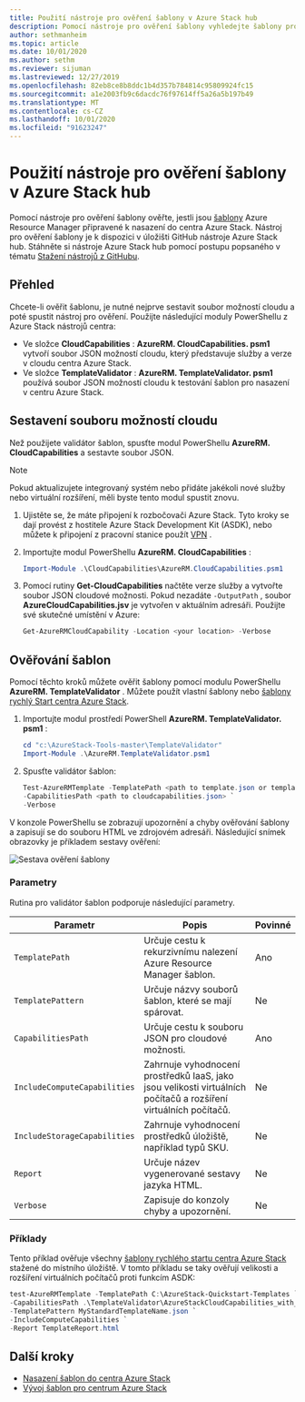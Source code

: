 ```yaml
---
title: Použití nástroje pro ověření šablony v Azure Stack hub
description: Pomocí nástroje pro ověření šablony vyhledejte šablony pro nasazení do centra Azure Stack.
author: sethmanheim
ms.topic: article
ms.date: 10/01/2020
ms.author: sethm
ms.reviewer: sijuman
ms.lastreviewed: 12/27/2019
ms.openlocfilehash: 82eb8ce8b8ddc1b4d357b784814c95809924fc15
ms.sourcegitcommit: a1e2003fb9c6dacdc76f97614ff5a26a5b197b49
ms.translationtype: MT
ms.contentlocale: cs-CZ
ms.lasthandoff: 10/01/2020
ms.locfileid: "91623247"
---
```

# <a name="use-the-template-validation-tool-in-azure-stack-hub"></a>Použití nástroje pro ověření šablony v Azure Stack hub

Pomocí nástroje pro ověření šablony ověřte, jestli jsou [šablony](azure-stack-arm-templates.md) Azure Resource Manager připravené k nasazení do centra Azure Stack. Nástroj pro ověření šablony je k dispozici v úložišti GitHub nástroje Azure Stack hub. Stáhněte si nástroje Azure Stack hub pomocí postupu popsaného v tématu [Stažení nástrojů z GitHubu](../operator/azure-stack-powershell-download.md).

## <a name="overview"></a>Přehled

Chcete-li ověřit šablonu, je nutné nejprve sestavit soubor možností cloudu a poté spustit nástroj pro ověření. Použijte následující moduly PowerShellu z Azure Stack nástrojů centra:

- Ve složce **CloudCapabilities** : **AzureRM. CloudCapabilities. psm1** vytvoří soubor JSON možností cloudu, který představuje služby a verze v cloudu centra Azure Stack.
- Ve složce **TemplateValidator** : **AzureRM. TemplateValidator. psm1** používá soubor JSON možností cloudu k testování šablon pro nasazení v centru Azure Stack.

## <a name="build-the-cloud-capabilities-file"></a>Sestavení souboru možností cloudu

Než použijete validátor šablon, spusťte modul PowerShellu **AzureRM. CloudCapabilities** a sestavte soubor JSON.

> [!NOTE]
> Pokud aktualizujete integrovaný systém nebo přidáte jakékoli nové služby nebo virtuální rozšíření, měli byste tento modul spustit znovu.

1. Ujistěte se, že máte připojení k rozbočovači Azure Stack. Tyto kroky se dají provést z hostitele Azure Stack Development Kit (ASDK), nebo můžete k připojení z pracovní stanice použít [VPN](../asdk/asdk-connect.md#connect-to-azure-stack-using-vpn) .
2. Importujte modul PowerShellu **AzureRM. CloudCapabilities** :

    ```powershell
    Import-Module .\CloudCapabilities\AzureRM.CloudCapabilities.psm1
    ```

3. Pomocí rutiny **Get-CloudCapabilities** načtěte verze služby a vytvořte soubor JSON cloudové možnosti. Pokud nezadáte `-OutputPath` , soubor **AzureCloudCapabilities.jsv** je vytvořen v aktuálním adresáři. Použijte své skutečné umístění v Azure:

    ```powershell
    Get-AzureRMCloudCapability -Location <your location> -Verbose
    ```

## <a name="validate-templates"></a>Ověřování šablon

Pomocí těchto kroků můžete ověřit šablony pomocí modulu PowerShellu **AzureRM. TemplateValidator** . Můžete použít vlastní šablony nebo [šablony rychlý Start centra Azure Stack](https://github.com/Azure/AzureStack-QuickStart-Templates).

1. Importujte modul prostředí PowerShell **AzureRM. TemplateValidator. psm1** :

    ```powershell
    cd "c:\AzureStack-Tools-master\TemplateValidator"
    Import-Module .\AzureRM.TemplateValidator.psm1
    ```

2. Spusťte validátor šablon:

    ```powershell
    Test-AzureRMTemplate -TemplatePath <path to template.json or template folder> `
    -CapabilitiesPath <path to cloudcapabilities.json> `
    -Verbose
    ```

V konzole PowerShellu se zobrazují upozornění a chyby ověřování šablony a zapisují se do souboru HTML ve zdrojovém adresáři. Následující snímek obrazovky je příkladem sestavy ověření:

![Sestava ověření šablony](./media/azure-stack-validate-templates/image1.png)

### <a name="parameters"></a>Parametry

Rutina pro validátor šablon podporuje následující parametry.

| Parametr | Popis | Povinné |
| ----- | -----| ----- |
| `TemplatePath` | Určuje cestu k rekurzivnímu nalezení Azure Resource Manager šablon. | Ano |
| `TemplatePattern` | Určuje názvy souborů šablon, které se mají spárovat. | Ne |
| `CapabilitiesPath` | Určuje cestu k souboru JSON pro cloudové možnosti. | Ano |
| `IncludeComputeCapabilities` | Zahrnuje vyhodnocení prostředků IaaS, jako jsou velikosti virtuálních počítačů a rozšíření virtuálních počítačů. | Ne |
| `IncludeStorageCapabilities` | Zahrnuje vyhodnocení prostředků úložiště, například typů SKU. | Ne |
| `Report` | Určuje název vygenerované sestavy jazyka HTML. | Ne |
| `Verbose` | Zapisuje do konzoly chyby a upozornění. | Ne|

### <a name="examples"></a>Příklady

Tento příklad ověřuje všechny [šablony rychlého startu centra Azure Stack](https://github.com/Azure/AzureStack-QuickStart-Templates) stažené do místního úložiště. V tomto příkladu se taky ověřují velikosti a rozšíření virtuálních počítačů proti funkcím ASDK:

```powershell
test-AzureRMTemplate -TemplatePath C:\AzureStack-Quickstart-Templates `
-CapabilitiesPath .\TemplateValidator\AzureStackCloudCapabilities_with_AddOns_20170627.json `
-TemplatePattern MyStandardTemplateName.json `
-IncludeComputeCapabilities `
-Report TemplateReport.html
```

## <a name="next-steps"></a>Další kroky

- [Nasazení šablon do centra Azure Stack](azure-stack-arm-templates.md)
- [Vývoj šablon pro centrum Azure Stack](azure-stack-develop-templates.md)
